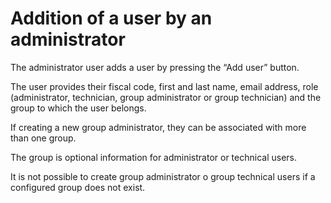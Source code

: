 # Addition of a user by an administrator

The administrator user adds a user by pressing the “Add user” button.

The user provides their fiscal code, first and last name, email address, role (administrator, technician, group administrator or group technician) and the group to which the user belongs.

If creating a new group administrator, they can be associated with more than one group.

The group is optional information for administrator or technical users.

It is not possible to create group administrator o group technical users if a configured group does not exist.